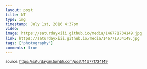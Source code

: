 ```yaml
---
layout: post
title: NT
type: img
timestamp: July 1st, 2016 4:37pm
video: 
image: https://saturdayxiii.github.io/media/146771734149.jpg
link: https://saturdayxiii.github.io/media/146771734149.jpg
tags: ["photography"]
comments: true
---
```

  
<small>source: https://saturdayxiii.tumblr.com/post/146771734149</small>